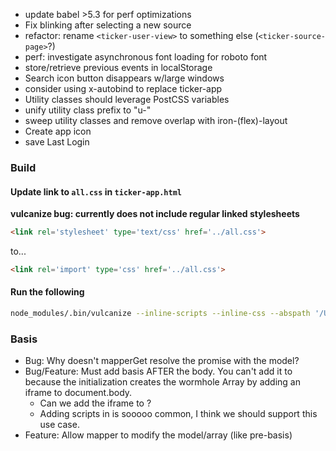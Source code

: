 - update babel >5.3 for perf optimizations
- Fix blinking after selecting a new source
- refactor: rename `<ticker-user-view>` to something else (`<ticker-source-page>`?)
- perf: investigate asynchronous font loading for roboto font
- store/retrieve previous events in localStorage
- Search icon button disappears w/large windows
- consider using x-autobind to replace ticker-app
- Utility classes should leverage PostCSS variables
- unify utility class prefix to "u-"
- sweep utility classes and remove overlap with iron-(flex)-layout
- Create app icon
- save Last Login

### Build

#### Update link to `all.css` in `ticker-app.html`

__vulcanize bug: currently does not include regular linked stylesheets__

```html
<link rel='stylesheet' type='text/css' href='../all.css'>
```

to...

```html
<link rel='import' type='css' href='../all.css'>
```

#### Run the following

```sh
node_modules/.bin/vulcanize --inline-scripts --inline-css --abspath '/Users/peter.wong/projects/ticker' /app.html > app-built.html; vulcanize --strip -output index.html app-built.html; rm app-built.html
```

### Basis

- Bug: Why doesn't mapperGet resolve the promise with the model?
- Bug/Feature: Must add basis AFTER the body.  You can't add it to <head> because
  the initialization creates the wormhole Array by adding an iframe to document.body.
  - Can we add the iframe to <head>?
  - Adding scripts in <head> is sooooo common, I think we should support this use
    case.
- Feature: Allow mapper to modify the model/array (like pre-basis)
